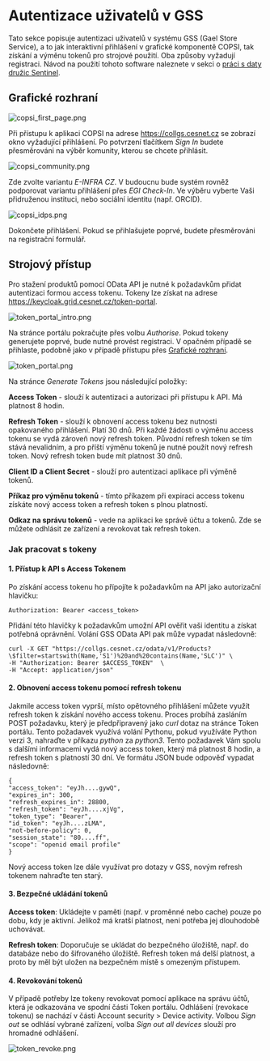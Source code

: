 # Autentizace uživatelů v GSS
Tato sekce popisuje autentizaci uživatelů v systému GSS (Gael Store Service), a to jak interaktivní
přihlášení v grafické komponentě COPSI, tak získání a výměnu tokenů pro strojové použití. Oba způsoby vyžadují registraci.
Návod na použití tohoto software naleznete v sekci o [práci s daty družic Sentinel](./sentinel.md).

## Grafické rozhraní

![copsi_first_page.png](copsi_first_page.png)

Při přístupu k aplikaci COPSI na adrese https://collgs.cesnet.cz se zobrazí okno vyžadující přihlášení.
Po potvrzení tlačítkem _Sign In_ budete přesměrováni na výběr komunity, kterou se chcete přihlásit.

![copsi_community.png](copsi_community.png)

Zde zvolte variantu _E-INFRA CZ_. V budoucnu bude systém rovněž podporovat variantu přihlášení přes _EGI Check-In_.
Ve výběru vyberte Vaši přidruženou instituci, nebo sociální identitu (např. ORCID).


![copsi_idps.png](copsi_idps.png)

Dokončete přihlášení. Pokud se přihlašujete poprvé, budete přesměrováni na registrační formulář.

[//]: # (todo)

## Strojový přístup

Pro stažení produktů pomocí OData API je nutné k požadavkům přidat autentizaci formou access tokenu.
Tokeny lze získat na adrese https://keycloak.grid.cesnet.cz/token-portal.

![token_portal_intro.png](token_portal_intro.png)

Na stránce portálu pokračujte přes volbu _Authorise_. Pokud tokeny generujete poprvé, bude nutné provést registraci. V opačném
případě se přihlaste, podobně jako v případě přístupu přes [Grafické rozhraní](#grafické-rozhraní).

![token_portal.png](token_portal.png)

Na stránce _Generate Tokens_ jsou následující položky:

**Access Token** - slouží k autentizaci a autorizaci při přístupu k API. Má platnost 8 hodin.

**Refresh Token** - slouží k obnovení access tokenu bez nutnosti opakovaného přihlášení. Platí 30 dnů. Při každé
žádosti o výměnu access tokenu se vydá zároveň nový refresh token. Původní refresh token se
tím stává nevalidním, a pro příští výměnu tokenů je nutné použít nový refresh token. Nový refresh token bude mít platnost 30 dnů.

**Client ID a Client Secret** - slouží pro autentizaci aplikace při výměně tokenů.

**Příkaz pro výměnu tokenů** - tímto příkazem při expiraci access tokenu získáte nový access token a refresh token s plnou platností.

**Odkaz na správu tokenů** - vede na aplikaci ke správě účtu a tokenů. Zde se můžete odhlásit ze zařízení a revokovat
tak refresh token.

### Jak pracovat s tokeny
#### 1. Přístup k API s Access Tokenem
Po získání access tokenu ho přípojíte k požadavkům na API jako autorizační hlavičku:

    Authorization: Bearer <access_token>

Přidání této hlavičky k požadavkům umožní API ověřit vaši identitu a získat potřebná oprávnění.
Volání GSS OData API pak může vypadat následovně:
```shell
curl -X GET "https://collgs.cesnet.cz/odata/v1/Products?\$filter=startswith(Name,'S1')%20and%20contains(Name,'SLC')" \
-H "Authorization: Bearer $ACCESS_TOKEN"  \
-H "Accept: application/json"
```

#### 2. Obnovení access tokenu pomocí refresh tokenu
Jakmile access token vyprší, místo opětovného přihlášení můžete využít refresh token k získání nového access tokenu.
Proces probíhá zasláním POST požadavku, který je předpřipravený jako _curl_ dotaz
na stránce Token portálu. Tento požadavek využívá volání Pythonu, pokud využíváte Python verzi 3, nahraďte v příkazu
_python_ za _python3_. Tento požadavek Vám spolu s dalšími informacemi vydá nový access token, který má platnost 8 hodin,
a refresh token s platností 30 dní.
Ve formátu JSON bude odpověď vypadat následovně:

    {
    "access_token": "eyJh....gywQ",
    "expires_in": 300,
    "refresh_expires_in": 28800,
    "refresh_token": "eyJh....xjVg",
    "token_type": "Bearer",
    "id_token": "eyJh....zLMA",
    "not-before-policy": 0,
    "session_state": "80....ff",
    "scope": "openid email profile"
    }

Nový access token lze dále využívat pro dotazy v GSS, novým refresh tokenem nahraďte ten starý.

#### 3. Bezpečné ukládání tokenů
**Access token**: Ukládejte v paměti (např. v proměnné nebo cache) pouze po dobu, kdy je aktivní. Jelikož má kratší platnost,
není potřeba jej dlouhodobě uchovávat.

**Refresh token**: Doporučuje se ukládat do bezpečného úložiště, např. do databáze nebo do šifrovaného úložiště.
Refresh token má delší platnost, a proto by měl být uložen na bezpečném místě s omezeným přístupem.

#### 4. Revokování tokenů
V případě potřeby lze tokeny revokovat pomocí aplikace na správu účtů, která je odkazována 
ve spodní části Token portálu. Odhlášení (revokace tokenu) se nachází v části Account security > Device activity.
Volbou _Sign out_ se odhlásí vybrané zařízení, volba _Sign out all devices_ slouží pro hromadné odhlášení.

![token_revoke.png](token_revoke.png)
